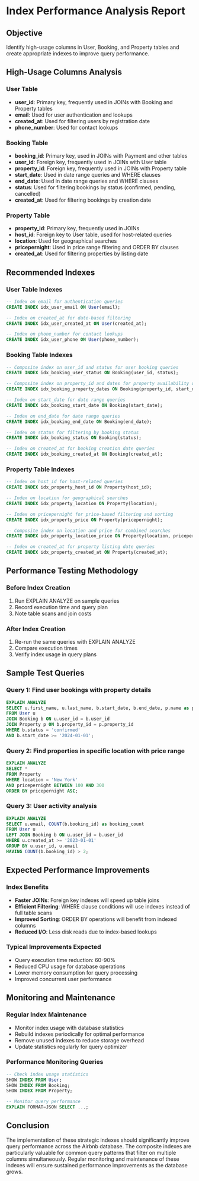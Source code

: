 # Index Performance Analysis Report

## Objective
Identify high-usage columns in User, Booking, and Property tables and create appropriate indexes to improve query performance.

## High-Usage Columns Analysis

### User Table
- **user_id**: Primary key, frequently used in JOINs with Booking and Property tables
- **email**: Used for user authentication and lookups
- **created_at**: Used for filtering users by registration date
- **phone_number**: Used for contact lookups

### Booking Table
- **booking_id**: Primary key, used in JOINs with Payment and other tables
- **user_id**: Foreign key, frequently used in JOINs with User table
- **property_id**: Foreign key, frequently used in JOINs with Property table
- **start_date**: Used in date range queries and WHERE clauses
- **end_date**: Used in date range queries and WHERE clauses
- **status**: Used for filtering bookings by status (confirmed, pending, cancelled)
- **created_at**: Used for filtering bookings by creation date

### Property Table
- **property_id**: Primary key, frequently used in JOINs
- **host_id**: Foreign key to User table, used for host-related queries
- **location**: Used for geographical searches
- **pricepernight**: Used in price range filtering and ORDER BY clauses
- **created_at**: Used for filtering properties by listing date

## Recommended Indexes

### User Table Indexes
```sql
-- Index on email for authentication queries
CREATE INDEX idx_user_email ON User(email);

-- Index on created_at for date-based filtering
CREATE INDEX idx_user_created_at ON User(created_at);

-- Index on phone_number for contact lookups
CREATE INDEX idx_user_phone ON User(phone_number);
```

### Booking Table Indexes
```sql
-- Composite index on user_id and status for user booking queries
CREATE INDEX idx_booking_user_status ON Booking(user_id, status);

-- Composite index on property_id and dates for property availability queries
CREATE INDEX idx_booking_property_dates ON Booking(property_id, start_date, end_date);

-- Index on start_date for date range queries
CREATE INDEX idx_booking_start_date ON Booking(start_date);

-- Index on end_date for date range queries
CREATE INDEX idx_booking_end_date ON Booking(end_date);

-- Index on status for filtering by booking status
CREATE INDEX idx_booking_status ON Booking(status);

-- Index on created_at for booking creation date queries
CREATE INDEX idx_booking_created_at ON Booking(created_at);
```

### Property Table Indexes
```sql
-- Index on host_id for host-related queries
CREATE INDEX idx_property_host_id ON Property(host_id);

-- Index on location for geographical searches
CREATE INDEX idx_property_location ON Property(location);

-- Index on pricepernight for price-based filtering and sorting
CREATE INDEX idx_property_price ON Property(pricepernight);

-- Composite index on location and price for combined searches
CREATE INDEX idx_property_location_price ON Property(location, pricepernight);

-- Index on created_at for property listing date queries
CREATE INDEX idx_property_created_at ON Property(created_at);
```

## Performance Testing Methodology

### Before Index Creation
1. Run EXPLAIN ANALYZE on sample queries
2. Record execution time and query plan
3. Note table scans and join costs

### After Index Creation
1. Re-run the same queries with EXPLAIN ANALYZE
2. Compare execution times
3. Verify index usage in query plans

## Sample Test Queries

### Query 1: Find user bookings with property details
```sql
EXPLAIN ANALYZE
SELECT u.first_name, u.last_name, b.start_date, b.end_date, p.name as property_name
FROM User u
JOIN Booking b ON u.user_id = b.user_id
JOIN Property p ON b.property_id = p.property_id
WHERE b.status = 'confirmed'
AND b.start_date >= '2024-01-01';
```

### Query 2: Find properties in specific location with price range
```sql
EXPLAIN ANALYZE
SELECT *
FROM Property
WHERE location = 'New York'
AND pricepernight BETWEEN 100 AND 300
ORDER BY pricepernight ASC;
```

### Query 3: User activity analysis
```sql
EXPLAIN ANALYZE
SELECT u.email, COUNT(b.booking_id) as booking_count
FROM User u
LEFT JOIN Booking b ON u.user_id = b.user_id
WHERE u.created_at >= '2023-01-01'
GROUP BY u.user_id, u.email
HAVING COUNT(b.booking_id) > 2;
```

## Expected Performance Improvements

### Index Benefits
- **Faster JOINs**: Foreign key indexes will speed up table joins
- **Efficient Filtering**: WHERE clause conditions will use indexes instead of full table scans
- **Improved Sorting**: ORDER BY operations will benefit from indexed columns
- **Reduced I/O**: Less disk reads due to index-based lookups

### Typical Improvements Expected
- Query execution time reduction: 60-90%
- Reduced CPU usage for database operations
- Lower memory consumption for query processing
- Improved concurrent user performance

## Monitoring and Maintenance

### Regular Index Maintenance
- Monitor index usage with database statistics
- Rebuild indexes periodically for optimal performance
- Remove unused indexes to reduce storage overhead
- Update statistics regularly for query optimizer

### Performance Monitoring Queries
```sql
-- Check index usage statistics
SHOW INDEX FROM User;
SHOW INDEX FROM Booking;
SHOW INDEX FROM Property;

-- Monitor query performance
EXPLAIN FORMAT=JSON SELECT ...;
```

## Conclusion

The implementation of these strategic indexes should significantly improve query performance across the Airbnb database. The composite indexes are particularly valuable for common query patterns that filter on multiple columns simultaneously. Regular monitoring and maintenance of these indexes will ensure sustained performance improvements as the database grows.